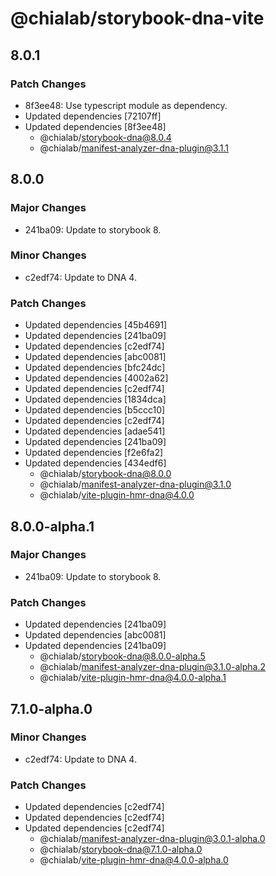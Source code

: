 # @chialab/storybook-dna-vite

## 8.0.1

### Patch Changes

- 8f3ee48: Use typescript module as dependency.
- Updated dependencies [72107ff]
- Updated dependencies [8f3ee48]
  - @chialab/storybook-dna@8.0.4
  - @chialab/manifest-analyzer-dna-plugin@3.1.1

## 8.0.0

### Major Changes

- 241ba09: Update to storybook 8.

### Minor Changes

- c2edf74: Update to DNA 4.

### Patch Changes

- Updated dependencies [45b4691]
- Updated dependencies [241ba09]
- Updated dependencies [c2edf74]
- Updated dependencies [abc0081]
- Updated dependencies [bfc24dc]
- Updated dependencies [4002a62]
- Updated dependencies [c2edf74]
- Updated dependencies [1834dca]
- Updated dependencies [b5ccc10]
- Updated dependencies [c2edf74]
- Updated dependencies [adae541]
- Updated dependencies [241ba09]
- Updated dependencies [f2e6fa2]
- Updated dependencies [434edf6]
  - @chialab/storybook-dna@8.0.0
  - @chialab/manifest-analyzer-dna-plugin@3.1.0
  - @chialab/vite-plugin-hmr-dna@4.0.0

## 8.0.0-alpha.1

### Major Changes

- 241ba09: Update to storybook 8.

### Patch Changes

- Updated dependencies [241ba09]
- Updated dependencies [abc0081]
- Updated dependencies [241ba09]
  - @chialab/storybook-dna@8.0.0-alpha.5
  - @chialab/manifest-analyzer-dna-plugin@3.1.0-alpha.2
  - @chialab/vite-plugin-hmr-dna@4.0.0-alpha.1

## 7.1.0-alpha.0

### Minor Changes

- c2edf74: Update to DNA 4.

### Patch Changes

- Updated dependencies [c2edf74]
- Updated dependencies [c2edf74]
- Updated dependencies [c2edf74]
  - @chialab/manifest-analyzer-dna-plugin@3.0.1-alpha.0
  - @chialab/storybook-dna@7.1.0-alpha.0
  - @chialab/vite-plugin-hmr-dna@4.0.0-alpha.0
